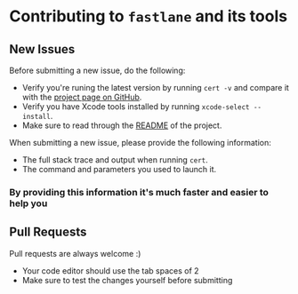 # Contributing to `fastlane` and its tools

## New Issues

Before submitting a new issue, do the following:

- Verify you're runing the latest version by running `cert -v` and compare it with the [project page on GitHub](https://github.com/KrauseFx/cert).
- Verify you have Xcode tools installed by running `xcode-select --install`.
- Make sure to read through the [README](https://github.com/KrauseFx/cert) of the project.


When submitting a new issue, please provide the following information:

- The full stack trace and output when running `cert`.
- The command and parameters you used to launch it.

### By providing this information it's much faster and easier to help you


## Pull Requests

Pull requests are always welcome :) 

- Your code editor should use the tab spaces of 2
- Make sure to test the changes yourself before submitting